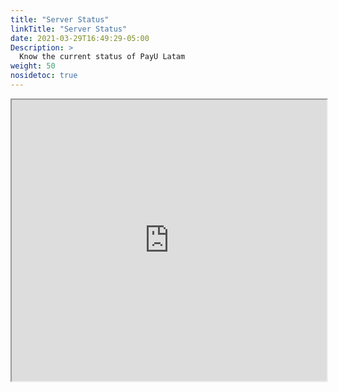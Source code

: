 ```yaml
---
title: "Server Status"
linkTitle: "Server Status"
date: 2021-03-29T16:49:29-05:00
Description: >
  Know the current status of PayU Latam
weight: 50
nosidetoc: true
---
```

<iframe src="http://status.payulatam.com/" style="width:100%;height:450px"></iframe>
